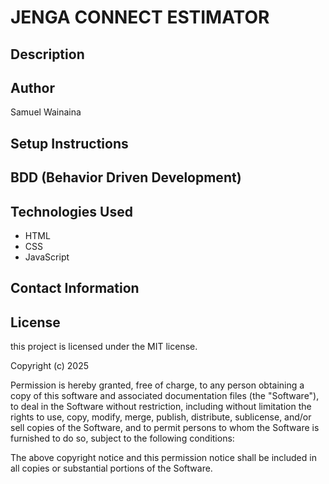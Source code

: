 # JENGA CONNECT ESTIMATOR

## Description

## Author

Samuel Wainaina

## Setup Instructions

## BDD (Behavior Driven Development)

## Technologies Used

- HTML
- CSS
- JavaScript

## Contact Information

## License

this project is licensed under the MIT license.

Copyright (c) 2025

Permission is hereby granted, free of charge, to any person obtaining a copy of this software and associated documentation files (the "Software"), to deal in the Software without restriction, including without limitation the rights to use, copy, modify, merge, publish, distribute, sublicense, and/or sell copies of the Software, and to permit persons to whom the Software is furnished to do so, subject to the following conditions:

The above copyright notice and this permission notice shall be included in all copies or substantial portions of the Software.
